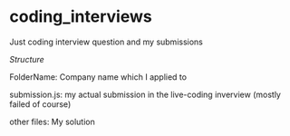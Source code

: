 # coding_interviews
Just coding interview question and my submissions

*Structure*

FolderName: Company name which I applied to

submission.js: my actual submission in the live-coding inverview (mostly failed of course)

other files: My solution